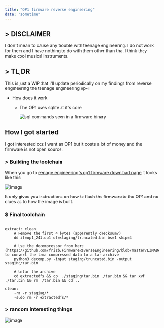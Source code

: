 ```yaml
---
title: "OP1 firmware reverse engineering"
date: "sometime"
---
```


## > DISCLAIMER

I don't mean to cause any trouble with teenage engineering. I do not work for them and I have nothing to do with them other than that I think they make cool musical instruments.

## > TL;DR

This is just a WIP that i'll update periodically on my findings from reverse engineering the teenage engineering op-1

 - How does it work
   - The OP1 uses sqlite at it's core!
     
     ![sql commands seen in a firmware binary](https://user-images.githubusercontent.com/42625905/164894645-f9d8b06e-ca27-412a-8076-1cba98923270.png)

## How I got started

I got interested coz I want an OP1 but it costs a lot of money and the firmware is not open source. 

### > Building the toolchain

When you go to [eenage engineering's op1 firmware download page](https://teenage.engineering/downloads/op-1) it looks like this:

![image](https://user-images.githubusercontent.com/42625905/164894773-97804b46-4299-4666-8c19-8721e968e58c.png)

It only gives you instructions on how to flash the firmware to the OP1 and no clues as to how the image is built.

### $ Final toolchain

```make

extract: clean
	# Remove the first 4 bytes (apparently checksum?)
	dd if=op1_243.op1 of=staging/truncated.bin bs=1 skip=4

	# Use the decompressor from here (https://github.com/frizb/FirmwareReverseEngineering/blob/master/LZMADecompress.py) to convert the lzma compressed data to a tar archive
	python3 decomp.py -input staging/truncated.bin -output staging/tar.bin

	# Untar the archive
	cd extractedfs && cp ../staging/tar.bin ./tar.bin && tar xvf ./tar.bin && rm ./tar.bin && cd ..

clean:
	-rm -r staging/*
	-sudo rm -r extractedfs/*
```

### > random interesting things

![image](https://user-images.githubusercontent.com/42625905/164894849-186ef591-d035-4079-84c4-d75308b8cb21.png)

